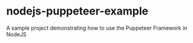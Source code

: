 # nodejs-puppeteer-example
A sample project demonstrating how to use the Puppeteer Framework in NodeJS
